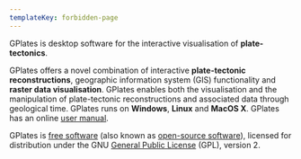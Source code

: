 ```yaml
---
templateKey: forbidden-page
---
```

GPlates is desktop software for the interactive visualisation of __plate-tectonics__.

GPlates offers a novel combination of interactive __plate-tectonic reconstructions__, geographic information system (GIS) functionality and __raster data visualisation__. GPlates enables both the visualisation and the manipulation of plate-tectonic reconstructions and associated data through geological time. GPlates runs on __Windows__, __Linux__ and __MacOS X__. GPlates has an online [user manual](/docs).

GPlates is [free software](https://www.gnu.org/philosophy/free-sw.html) (also known as [open-source software](https://opensource.org/docs/definition.php)), licensed for distribution under the GNU [General Public License](https://www.gnu.org/licenses/old-licenses/gpl-2.0.html) (GPL), version 2.






